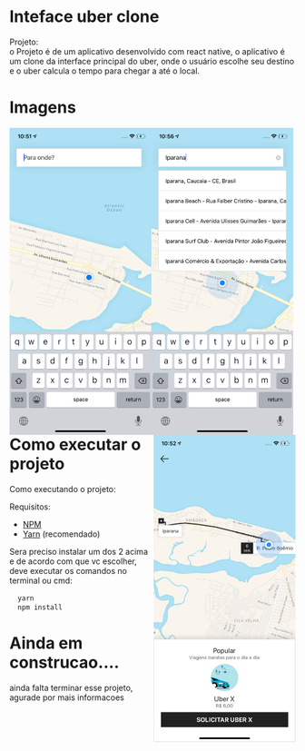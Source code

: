 # Inteface uber clone


Projeto:  
o Projeto é de um aplicativo desenvolvido com react native, o aplicativo é um clone da interface principal do uber, onde o usuário escolhe seu destino e o uber calcula o tempo para chegar a até o local.

# Imagens
<img src='https://github.com/LukNasc/uber-clone/blob/master/print1.png' width="250px" align="left" >
<img src='https://github.com/LukNasc/uber-clone/blob/master/print3.png' width="250px" align="left">
<img src='https://github.com/LukNasc/uber-clone/blob/master/print2.png' width="250px" align="right">

# Como executar o projeto

<p>Como executando o projeto:</p>


<p>Requisitos: </p>

- [NPM](https://www.npmjs.com/)
- [Yarn](https://yarnpkg.com/lang/en/) (recomendado)

<p>
  Sera preciso instalar um dos 2 acima e de acordo com que vc escolher, deve executar os comandos no terminal ou cmd:
</p>


```
  yarn
  npm install
```

<p>

# Ainda em construcao....

<p> ainda falta terminar esse projeto, agurade por mais informacoes</p>